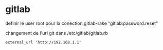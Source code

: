 # gitlab


definir le user root pour la conection 
    gitlab-rake "gitlab:password:reset"

changement de l'url git dans /etc/gitlab/gitlab.rb

    external_url 'http://192.168.1.1'

    
